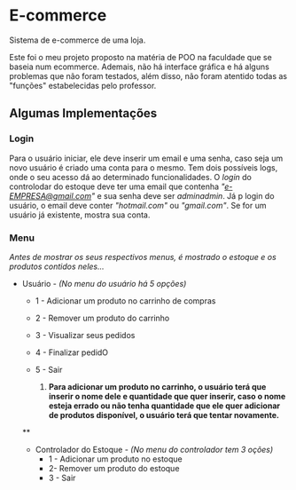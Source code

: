 # E-commerce
Sistema de e-commerce de uma loja.
  
Este foi o meu projeto proposto na matéria de POO na faculdade que se baseia num ecommerce. Ademais, não há interface gráfica e há alguns problemas que não foram testados, além disso, não foram atentido todas as "funções" estabelecidas pelo professor. 
  
## Algumas Implementações

### Login

Para o usuário iniciar, ele deve inserir um email e uma senha, caso seja um novo usuário é criado uma conta para o mesmo. Tem dois possíveis logs, onde o seu acesso dá ao determinado funcionalidades. O *login* do controlodar do estoque deve ter uma email que contenha *"e-EMPRESA@gmail.com"* e sua senha deve ser *adminadmin*. Já p login do usuário, o email deve conter *"hotmail.com"* ou *"gmail.com"*. Se for um usuário já existente, mostra sua conta.

### Menu

*Antes de mostrar os seus respectivos menus, é mostrado o estoque e os produtos contidos neles...*
  
* Usuário - *(No menu do usuário há 5 opções)*

  * 1 - Adicionar um produto no carrinho de compras 
  * 2 - Remover um produto do carrinho
  * 3 - Visualizar seus pedidos
  * 4 - Finalizar pedidO
  * 5 - Sair

    1. __Para adicionar um produto no carrinho, o usuário terá que inserir o nome dele e quantidade que quer inserir, caso o nome esteja errado ou não tenha  quantidade que ele quer adicionar de produtos disponível, o usuário terá que tentar novamente.__
  
  **
    
    

  
  * Controlador do Estoque - *(No menu do controlador tem 3 oções)*
    * 1 - Adicionar um produto no estoque
    * 2- Remover um produto do estoque
    * 3 - Sair
   
    

  
